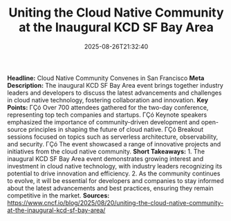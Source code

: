 ﻿---
title: "Uniting the Cloud Native Community at the Inaugural KCD SF Bay Area"
date: "2025-08-26T21:32:40"
category: "Markets"
summary: ""
slug: "uniting the cloud native community at the inaugural kcd sf b"
source_urls:
  - "https://www.cncf.io/blog/2025/08/20/uniting-the-cloud-native-community-at-the-inaugural-kcd-sf-bay-area/"
seo:
  title: "Uniting the Cloud Native Community at the Inaugural KCD SF Bay Area | Hash n Hedge"
  description: ""
  keywords: ["news", "markets", "brief"]
---
**Headline:** Cloud Native Community Convenes in San Francisco  **Meta Description:** The inaugural KCD SF Bay Area event brings together industry leaders and developers to discuss the latest advancements and challenges in cloud native technology, fostering collaboration and innovation.  **Key Points:**  ΓÇó Over 700 attendees gathered for the two-day conference, representing top tech companies and startups. ΓÇó Keynote speakers emphasized the importance of community-driven development and open-source principles in shaping the future of cloud native. ΓÇó Breakout sessions focused on topics such as serverless architecture, observability, and security. ΓÇó The event showcased a range of innovative projects and initiatives from the cloud native community.  **Short Takeaways:**  1. The inaugural KCD SF Bay Area event demonstrates growing interest and investment in cloud native technology, with industry leaders recognizing its potential to drive innovation and efficiency. 2. As the community continues to evolve, it will be essential for developers and companies to stay informed about the latest advancements and best practices, ensuring they remain competitive in the market.  **Sources:** https://www.cncf.io/blog/2025/08/20/uniting-the-cloud-native-community-at-the-inaugural-kcd-sf-bay-area/ 

